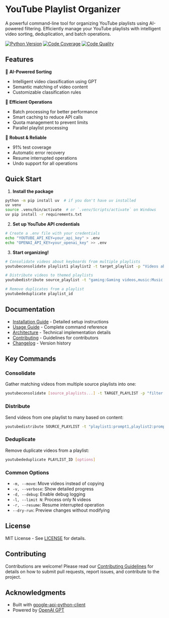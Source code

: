 # YouTube Playlist Organizer

A powerful command-line tool for organizing YouTube playlists using AI-powered filtering. Efficiently manage your YouTube playlists with intelligent video sorting, deduplication, and batch operations.

[![Python Version](https://img.shields.io/badge/python-3.7%2B-blue)]()
[![Code Coverage](https://img.shields.io/badge/coverage-91%25-brightgreen)]()
[![Code Quality](https://img.shields.io/badge/pylint-9.21%2F10-brightgreen)]()

## Features

🤖 **AI-Powered Sorting**
- Intelligent video classification using GPT
- Semantic matching of video content
- Customizable classification rules

🚀 **Efficient Operations**
- Batch processing for better performance
- Smart caching to reduce API calls
- Quota management to prevent limits
- Parallel playlist processing

💪 **Robust & Reliable**
- 91% test coverage
- Automatic error recovery
- Resume interrupted operations
- Undo support for all operations

## Quick Start

1. **Install the package**
```bash
python -m pip install uv  # if you don't have uv installed
uv venv
source .venv/bin/activate  # or `.venv/Scripts/activate` on Windows
uv pip install -r requirements.txt
```

2. **Set up YouTube API credentials**
```bash
# Create a .env file with your credentials
echo "YOUTUBE_API_KEY=your_api_key" > .env
echo "OPENAI_API_KEY=your_openai_key" >> .env
```

3. **Start organizing!**
```bash
# Consolidate videos about keyboards from multiple playlists
youtubeconsolidate playlist1 playlist2 -t target_playlist -p "Videos about mechanical keyboards"

# Distribute videos to themed playlists
youtubedistribute source_playlist -t "gaming:Gaming videos,music:Music videos"

# Remove duplicates from a playlist
youtubededuplicate playlist_id
```

## Documentation

- [Installation Guide](INSTALLATION.md) - Detailed setup instructions
- [Usage Guide](USAGE.md) - Complete command reference
- [Architecture](ARCHITECTURE.md) - Technical implementation details
- [Contributing](CONTRIBUTING.md) - Guidelines for contributors
- [Changelog](CHANGELOG.md) - Version history

## Key Commands

### Consolidate
Gather matching videos from multiple source playlists into one:
```bash
youtubeconsolidate [source_playlists...] -t TARGET_PLAYLIST -p "filter prompt"
```

### Distribute
Send videos from one playlist to many based on content:
```bash
youtubedistribute SOURCE_PLAYLIST -t "playlist1:prompt1,playlist2:prompt2"
```

### Deduplicate
Remove duplicate videos from a playlist:
```bash
youtubededuplicate PLAYLIST_ID [options]
```

### Common Options
- `-m, --move`: Move videos instead of copying
- `-v, --verbose`: Show detailed progress
- `-d, --debug`: Enable debug logging
- `-l, --limit N`: Process only N videos
- `-r, --resume`: Resume interrupted operation
- `--dry-run`: Preview changes without modifying

## License

MIT License - See [LICENSE](LICENSE) for details.

## Contributing

Contributions are welcome! Please read our [Contributing Guidelines](CONTRIBUTING.md) for details on how to submit pull requests, report issues, and contribute to the project.

## Acknowledgments

- Built with [google-api-python-client](https://github.com/googleapis/google-api-python-client)
- Powered by [OpenAI GPT](https://openai.com/gpt-4)